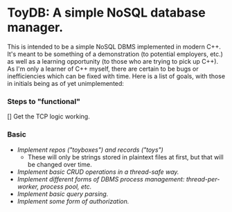 # ToyDB: A simple NoSQL database manager.

This is intended to be a simple NoSQL DBMS implemented in modern C++. It's meant to be something of a demonstration (to potential employers, etc.) as well as a learning opportunity (to those who are trying to pick up C++). As I'm only a learner of C++ myself, there are certain to be bugs or inefficiencies which can be fixed with time. Here is a list of goals, with those in initials being as of yet unimplemented:

### Steps to "functional"

[] Get the TCP logic working.

### Basic

- *Implement repos ("toyboxes") and records ("toys")*
  - These will only be strings stored in plaintext files at first, but that will be changed over time.
- *Implement basic CRUD operations in a thread-safe way.*
- *Implement different forms of DBMS process management: thread-per-worker, process pool, etc.*
- *Implement basic query parsing.*
- *Implement some form of authorization.*
